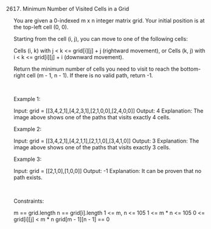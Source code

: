 2617. Minimum Number of Visited Cells in a Grid

You are given a 0-indexed m x n integer matrix grid. Your initial position is at the top-left cell (0, 0).

Starting from the cell (i, j), you can move to one of the following cells:

Cells (i, k) with j < k <= grid[i][j] + j (rightward movement), or
Cells (k, j) with i < k <= grid[i][j] + i (downward movement).

Return the minimum number of cells you need to visit to reach the bottom-right cell (m - 1, n - 1). If there is no valid path, return -1.

 

Example 1:

Input: grid = [[3,4,2,1],[4,2,3,1],[2,1,0,0],[2,4,0,0]]
Output: 4
Explanation: The image above shows one of the paths that visits exactly 4 cells.


Example 2:

Input: grid = [[3,4,2,1],[4,2,1,1],[2,1,1,0],[3,4,1,0]]
Output: 3
Explanation: The image above shows one of the paths that visits exactly 3 cells.


Example 3:

Input: grid = [[2,1,0],[1,0,0]]
Output: -1
Explanation: It can be proven that no path exists.


 

Constraints:

m == grid.length
n == grid[i].length
1 <= m, n <= 105
1 <= m * n <= 105
0 <= grid[i][j] < m * n
grid[m - 1][n - 1] == 0
